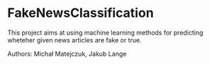 # FakeNewsClassification

This project aims at using machine learning methods for predicting wheteher given news articles are fake or true.

Authors: Michał Matejczuk, Jakub Lange
